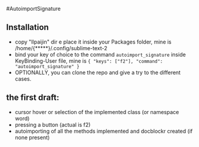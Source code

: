 #AutoimportSignature

## Installation

* copy "Ilpaijin" dir e place it inside your Packages folder, mine is /home/{*****}/.config/sublime-text-2
* bind your key of choice to the command `autoimport_signature` inside KeyBinding-User file, mine is `{ "keys": ["f2"], "command": "autoimport_signature" }` 
* OPTIONALLY, you can clone the repo and give a try to the different cases.

## the first draft:

* cursor hover or selection of the implemented class (or namespace word)
* pressing a button (actual is f2)
* autoimporting of all the methods implemented and docblockr created (if none present)  